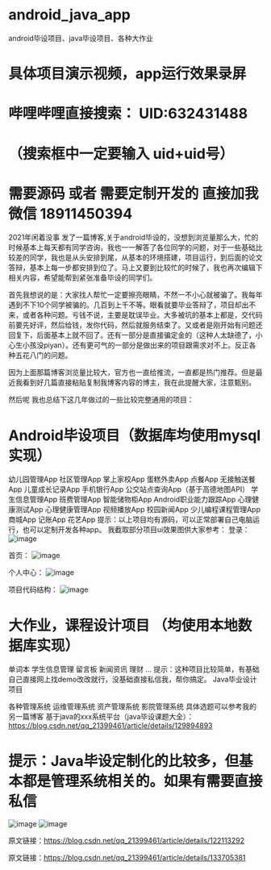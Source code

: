 # android_java_app
android毕设项目、java毕设项目、各种大作业

# 具体项目演示视频，app运行效果录屏
# 哔哩哔哩直接搜索：   UID:632431488    
# （搜索框中一定要输入 uid+uid号）


# 需要源码 或者 需要定制开发的  直接加我微信   18911450394

2021年闲着没事 发了一篇博客,关于android毕设的，没想到浏览量那么大，忙的时候基本上每天都有同学咨询，我也一一解答了各位同学的问题，对于一些基础比较差的同学，我也是从头安排到尾，从基本的环境搭建，项目运行，到后面的论文答辩，基本上每一步都安排到位了。马上又要到比较忙的时候了，我也再次编辑下相关内容，希望能帮到紧张准备毕设的同学们。

首先我想说的是：大家找人帮忙一定要擦亮眼睛，不然一不小心就被骗了。我每年遇到不下10个同学被骗的。几百到上千不等。眼看就要毕业答辩了，项目却出不来，或者各种问题。亏钱不说，主要是耽误毕业。大多被坑的基本上都是，交代码前要先好评，然后给钱，发你代码，然后就服务结束了。又或者是刚开始有问题还回复下，后面基本上就不回了。还有一部分是直接骗定金的（这种人太缺德了，小心生小孩没piyan）。还有更可气的一部分是做出来的项目跟需求对不上。反正各种五花八门的问题。

因为上面那篇博客浏览量比较大，官方也一直给推流，一直都是热门推荐。但是最近我看到好几篇直接粘贴复制我博客内容的博主，我在此提醒大家，注意甄别。

然后呢 我也总结下这几年做过的一些比较完整通用的项目：

# Android毕设项目（数据库均使用mysql实现）

幼儿园管理App
社区管理App
掌上家校App
蛋糕外卖App
点餐App
无接触送餐App
儿童成长记录App
手机银行App
公交站点查询App（基于高德地图API）
学生信息管理App
班费管理App
智能储物柜App
Android职业能力跟踪App
心理健康测试App
心理健康管理App
视频播放App
校园新闻App
少儿编程课程管理App
商城App
记账App
花艺App
提示：以上项目均有源码，可以正常部署自己电脑运行，也可以定制开发各种app。
我截取部分项目ui效果图供大家参考：
登录：
![image](https://github.com/1066893961/android_java_app/assets/9737090/6e26600b-d60a-42ff-b16b-e940d1357db5)

首页：
![image](https://github.com/1066893961/android_java_app/assets/9737090/974bd3e0-3b0b-4b59-a3b2-d59b72be1490)

个人中心：
![image](https://github.com/1066893961/android_java_app/assets/9737090/f8548d82-a6f0-4bde-ad64-5f4acc54faa7)

项目代码结构：
![image](https://github.com/1066893961/android_java_app/assets/9737090/f3337d16-8da2-41fd-84dd-b610ca4c4e9b)

# 大作业，课程设计项目 （均使用本地数据库实现）

单词本
学生信息管理
留言板
新闻资讯
理财
…
提示：这种项目比较简单，有基础自己直接网上找demo改改就行，没基础直接私信我，帮你搞定。
Java毕业设计项目

各种管理系统
运维管理系统
资产管理系统
影院管理系统
具体选题可以参考我的另一篇博客 基于java的xxx系统平台（java毕设课题大全）： https://blog.csdn.net/qq_21399461/article/details/129894893
# 提示：Java毕设定制化的比较多，但基本都是管理系统相关的。如果有需要直接私信
![image](https://github.com/1066893961/android_java_app/assets/9737090/ec6ca49e-5636-4132-89d0-6e13eb142932)
![image](https://github.com/1066893961/android_java_app/assets/9737090/04c0712f-8dd9-4388-b921-aa59ae51db01)


                        
原文链接：https://blog.csdn.net/qq_21399461/article/details/122113292

                        
原文链接：https://blog.csdn.net/qq_21399461/article/details/133705381
